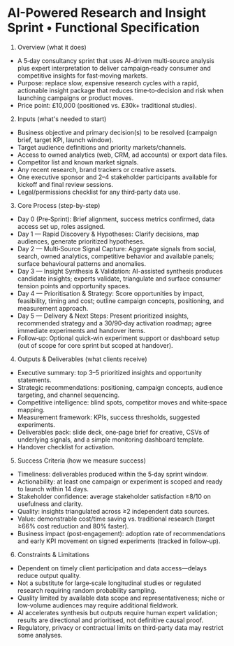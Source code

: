 # AI-Powered Research and Insight Sprint • Functional Specification

1) Overview (what it does)
- A 5‑day consultancy sprint that uses AI-driven multi‑source analysis plus expert interpretation to deliver campaign‑ready consumer and competitive insights for fast‑moving markets.  
- Purpose: replace slow, expensive research cycles with a rapid, actionable insight package that reduces time‑to‑decision and risk when launching campaigns or product moves.  
- Price point: £10,000 (positioned vs. £30k+ traditional studies).

2) Inputs (what's needed to start)
- Business objective and primary decision(s) to be resolved (campaign brief, target KPI, launch window).  
- Target audience definitions and priority markets/channels.  
- Access to owned analytics (web, CRM, ad accounts) or export data files.  
- Competitor list and known market signals.  
- Any recent research, brand trackers or creative assets.  
- One executive sponsor and 2–4 stakeholder participants available for kickoff and final review sessions.  
- Legal/permissions checklist for any third‑party data use.

3) Core Process (step-by-step)
- Day 0 (Pre‑Sprint): Brief alignment, success metrics confirmed, data access set up, roles assigned.  
- Day 1 — Rapid Discovery & Hypotheses: Clarify decisions, map audiences, generate prioritized hypotheses.  
- Day 2 — Multi‑Source Signal Capture: Aggregate signals from social, search, owned analytics, competitive behavior and available panels; surface behavioural patterns and anomalies.  
- Day 3 — Insight Synthesis & Validation: AI-assisted synthesis produces candidate insights; experts validate, triangulate and surface consumer tension points and opportunity spaces.  
- Day 4 — Prioritisation & Strategy: Score opportunities by impact, feasibility, timing and cost; outline campaign concepts, positioning, and measurement approach.  
- Day 5 — Delivery & Next Steps: Present prioritized insights, recommended strategy and a 30/90‑day activation roadmap; agree immediate experiments and handover items.  
- Follow‑up: Optional quick‑win experiment support or dashboard setup (out of scope for core sprint but scoped at handover).

4) Outputs & Deliverables (what clients receive)
- Executive summary: top 3–5 prioritized insights and opportunity statements.  
- Strategic recommendations: positioning, campaign concepts, audience targeting, and channel sequencing.  
- Competitive intelligence: blind spots, competitor moves and white‑space mapping.  
- Measurement framework: KPIs, success thresholds, suggested experiments.  
- Deliverables pack: slide deck, one‑page brief for creative, CSVs of underlying signals, and a simple monitoring dashboard template.  
- Handover checklist for activation.

5) Success Criteria (how we measure success)
- Timeliness: deliverables produced within the 5‑day sprint window.  
- Actionability: at least one campaign or experiment is scoped and ready to launch within 14 days.  
- Stakeholder confidence: average stakeholder satisfaction ≥8/10 on usefulness and clarity.  
- Quality: insights triangulated across ≥2 independent data sources.  
- Value: demonstrable cost/time saving vs. traditional research (target ≥66% cost reduction and 80% faster).  
- Business impact (post‑engagement): adoption rate of recommendations and early KPI movement on signed experiments (tracked in follow‑up).

6) Constraints & Limitations
- Dependent on timely client participation and data access—delays reduce output quality.  
- Not a substitute for large‑scale longitudinal studies or regulated research requiring random probability sampling.  
- Quality limited by available data scope and representativeness; niche or low‑volume audiences may require additional fieldwork.  
- AI accelerates synthesis but outputs require human expert validation; results are directional and prioritised, not definitive causal proof.  
- Regulatory, privacy or contractual limits on third‑party data may restrict some analyses.
